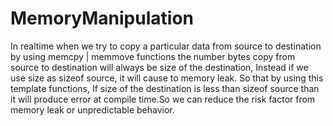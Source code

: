 # MemoryManipulation

In realtime when we try to copy a particular data from source to destination by using memcpy | memmove functions the number bytes copy from source to destination will always be size of the destination, Instead if we use size as sizeof source, it will cause to memory leak. So that by using this template functions, If size of the destination is less than sizeof source than it will produce error at compile time.So we can reduce the risk factor from memory leak or unpredictable behavior.   
